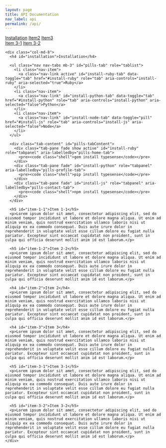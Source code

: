 ```yaml
---
layout: page
title: API Documentation
nav_label: api
permalink: /api/
---
```


<div class="row no-gutters">
    <div class="col-md-2 row no-gutters">
      <nav id="navbar-docs" class="position-fixed navbar navbar-light">
        <nav class="nav nav-pills flex-column">
          <a class="nav-link" href="#installation">Installation</a>
          <a class="nav-link" href="#item-2">Item2</a>
          <a class="nav-link" href="#item-3">Item3</a>
          <nav class="nav nav-pills flex-column">
            <a class="nav-link ml-3 my-1" href="#item-3-1">Item 3-1</a>
            <a class="nav-link ml-3 my-1" href="#item-3-2">Item 3-2</a>
          </nav>
        </nav>
      </nav>
    </div>

    <div class="col-md-8">
      <h4 id="installation">Installation</h4>

      <ul class="nav nav-tabs mb-3" id="pills-tab" role="tablist">
        <li class="nav-item">
          <a class="nav-link active" id="install-ruby-tab" data-toggle="tab" href="#install-ruby" role="tab" aria-controls="install-ruby" aria-selected="true">Ruby</a>
        </li>
        <li class="nav-item">
          <a class="nav-link" id="install-python-tab" data-toggle="tab" href="#install-python" role="tab" aria-controls="install-python" aria-selected="false">Python</a>
        </li>
        <li class="nav-item">
          <a class="nav-link" id="install-node-tab" data-toggle="pill" href="#install-js" role="tab" aria-controls="install-js" aria-selected="false">Node</a>
        </li>
      </ul>

      <div class="tab-content" id="pills-tabContent">
        <div class="tab-pane fade show active" id="install-ruby" role="tabpanel" aria-labelledby="pills-home-tab">
          <pre><code class="shell">gem install typesense</code></pre>
        </div>
        <div class="tab-pane fade" id="install-python" role="tabpanel" aria-labelledby="pills-profile-tab">
          <pre><code class="shell">pip install typesense</code></pre>
        </div>
        <div class="tab-pane fade" id="install-js" role="tabpanel" aria-labelledby="pills-contact-tab">
          <pre><code class="shell">npm install typesense</code></pre>
        </div>
      </div>

      <h5 id="item-1-1">Item 1-1</h5>
      <p>Lorem ipsum dolor sit amet, consectetur adipiscing elit, sed do eiusmod tempor incididunt ut labore et dolore magna aliqua. Ut enim ad minim veniam, quis nostrud exercitation ullamco laboris nisi ut aliquip ex ea commodo consequat. Duis aute irure dolor in reprehenderit in voluptate velit esse cillum dolore eu fugiat nulla pariatur. Excepteur sint occaecat cupidatat non proident, sunt in culpa qui officia deserunt mollit anim id est laborum.</p>

      <h5 id="item-1-2">Item 2-2</h5>
      <p>Lorem ipsum dolor sit amet, consectetur adipiscing elit, sed do eiusmod tempor incididunt ut labore et dolore magna aliqua. Ut enim ad minim veniam, quis nostrud exercitation ullamco laboris nisi ut aliquip ex ea commodo consequat. Duis aute irure dolor in reprehenderit in voluptate velit esse cillum dolore eu fugiat nulla pariatur. Excepteur sint occaecat cupidatat non proident, sunt in culpa qui officia deserunt mollit anim id est laborum.</p>

      <h4 id="item-2">Item 2</h4>
      <p>Lorem ipsum dolor sit amet, consectetur adipiscing elit, sed do eiusmod tempor incididunt ut labore et dolore magna aliqua. Ut enim ad minim veniam, quis nostrud exercitation ullamco laboris nisi ut aliquip ex ea commodo consequat. Duis aute irure dolor in reprehenderit in voluptate velit esse cillum dolore eu fugiat nulla pariatur. Excepteur sint occaecat cupidatat non proident, sunt in culpa qui officia deserunt mollit anim id est laborum.</p>

      <h4 id="item-3">Item 3</h4>
      <p>Lorem ipsum dolor sit amet, consectetur adipiscing elit, sed do eiusmod tempor incididunt ut labore et dolore magna aliqua. Ut enim ad minim veniam, quis nostrud exercitation ullamco laboris nisi ut aliquip ex ea commodo consequat. Duis aute irure dolor in reprehenderit in voluptate velit esse cillum dolore eu fugiat nulla pariatur. Excepteur sint occaecat cupidatat non proident, sunt in culpa qui officia deserunt mollit anim id est laborum.</p>

      <h5 id="item-3-1">Item 3-1</h5>
      <p>Lorem ipsum dolor sit amet, consectetur adipiscing elit, sed do eiusmod tempor incididunt ut labore et dolore magna aliqua. Ut enim ad minim veniam, quis nostrud exercitation ullamco laboris nisi ut aliquip ex ea commodo consequat. Duis aute irure dolor in reprehenderit in voluptate velit esse cillum dolore eu fugiat nulla pariatur. Excepteur sint occaecat cupidatat non proident, sunt in culpa qui officia deserunt mollit anim id est laborum.</p>

      <h5 id="item-3-2">Item 3-2</h5>
      <p>Lorem ipsum dolor sit amet, consectetur adipiscing elit, sed do eiusmod tempor incididunt ut labore et dolore magna aliqua. Ut enim ad minim veniam, quis nostrud exercitation ullamco laboris nisi ut aliquip ex ea commodo consequat. Duis aute irure dolor in reprehenderit in voluptate velit esse cillum dolore eu fugiat nulla pariatur. Excepteur sint occaecat cupidatat non proident, sunt in culpa qui officia deserunt mollit anim id est laborum.</p>
    </div>
</div>
